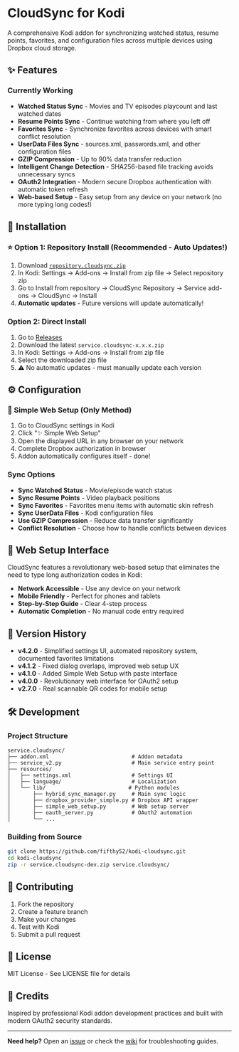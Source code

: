 # CloudSync for Kodi

A comprehensive Kodi addon for synchronizing watched status, resume points, favorites, and configuration files across multiple devices using Dropbox cloud storage.

## ✨ Features

### Currently Working
- **Watched Status Sync** - Movies and TV episodes playcount and last watched dates
- **Resume Points Sync** - Continue watching from where you left off
- **Favorites Sync** - Synchronize favorites across devices with smart conflict resolution
- **UserData Files Sync** - sources.xml, passwords.xml, and other configuration files
- **GZIP Compression** - Up to 90% data transfer reduction
- **Intelligent Change Detection** - SHA256-based file tracking avoids unnecessary syncs
- **OAuth2 Integration** - Modern secure Dropbox authentication with automatic token refresh
- **Web-based Setup** - Easy setup from any device on your network (no more typing long codes!)

## 🚀 Installation

### ⭐ Option 1: Repository Install (Recommended - Auto Updates!)
1. Download [`repository.cloudsync.zip`](https://github.com/fifthy52/kodi-cloudsync/releases/latest/download/repository.cloudsync.zip)
2. In Kodi: Settings → Add-ons → Install from zip file → Select repository zip
3. Go to Install from repository → CloudSync Repository → Service add-ons → CloudSync → Install
4. **Automatic updates** - Future versions will update automatically!

### Option 2: Direct Install
1. Go to [Releases](https://github.com/fifthy52/kodi-cloudsync/releases)
2. Download the latest `service.cloudsync-x.x.x.zip`
3. In Kodi: Settings → Add-ons → Install from zip file
4. Select the downloaded zip file
5. ⚠️ No automatic updates - must manually update each version

## ⚙️ Configuration

### 🌟 Simple Web Setup (Only Method)
1. Go to CloudSync settings in Kodi
2. Click "✨ Simple Web Setup"
3. Open the displayed URL in any browser on your network
4. Complete Dropbox authorization in browser
5. Addon automatically configures itself - done!

### Sync Options
- **Sync Watched Status** - Movie/episode watch status
- **Sync Resume Points** - Video playback positions
- **Sync Favorites** - Favorites menu items with automatic skin refresh
- **Sync UserData Files** - Kodi configuration files
- **Use GZIP Compression** - Reduce data transfer significantly
- **Conflict Resolution** - Choose how to handle conflicts between devices

## 📱 Web Setup Interface

CloudSync features a revolutionary web-based setup that eliminates the need to type long authorization codes in Kodi:

- **Network Accessible** - Use any device on your network
- **Mobile Friendly** - Perfect for phones and tablets
- **Step-by-Step Guide** - Clear 4-step process
- **Automatic Completion** - No manual code entry required

## 🔄 Version History

- **v4.2.0** - Simplified settings UI, automated repository system, documented favorites limitations
- **v4.1.2** - Fixed dialog overlaps, improved web setup UX
- **v4.1.0** - Added Simple Web Setup with paste interface
- **v4.0.0** - Revolutionary web interface for OAuth2 setup
- **v2.7.0** - Real scannable QR codes for mobile setup

## 🛠️ Development

### Project Structure
```
service.cloudsync/
├── addon.xml                          # Addon metadata
├── service_v2.py                      # Main service entry point
├── resources/
│   ├── settings.xml                   # Settings UI
│   ├── language/                      # Localization
│   └── lib/                          # Python modules
│       ├── hybrid_sync_manager.py     # Main sync logic
│       ├── dropbox_provider_simple.py # Dropbox API wrapper
│       ├── simple_web_setup.py        # Web setup server
│       ├── oauth_server.py            # OAuth2 automation
│       └── ...
```

### Building from Source
```bash
git clone https://github.com/fifthy52/kodi-cloudsync.git
cd kodi-cloudsync
zip -r service.cloudsync-dev.zip service.cloudsync/
```

## 🤝 Contributing

1. Fork the repository
2. Create a feature branch
3. Make your changes
4. Test with Kodi
5. Submit a pull request

## 📄 License

MIT License - See LICENSE file for details

## 🙏 Credits

Inspired by professional Kodi addon development practices and built with modern OAuth2 security standards.

---

**Need help?** Open an [issue](https://github.com/fifthy52/kodi-cloudsync/issues) or check the [wiki](https://github.com/fifthy52/kodi-cloudsync/wiki) for troubleshooting guides.
